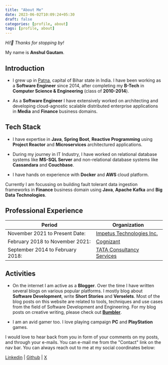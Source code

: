 ```yaml
---
title: "About Me"
date: 2023-06-02T10:09:24+05:30
draft: false
categories: [profile, about]
tags: [profile, about]
---
```


*Hi!👋 Thanks for stopping by!*

My name is **Anshul Gautam**.

## Introduction
- I grew up in [Patna](https://en.wikipedia.org/wiki/Patna), capital of Bihar state in India. I have been working as a **Software Engineer** since 2014, after completing my **B-Tech** in **Computer Science & Engineering** (class of **2010-2014**).

- As a **Software Engineer** I have extensively worked on architecting and developing cloud-agnostic scalable distributed enterprise applications in **Media** and **Finance** business domains.

## Tech Stack
- I have expertise in **Java**, **Spring Boot**, **Reactive Programming** using **Project Reactor** and **Microservices** architectured applications.

- During my journey in IT Industry, I have worked on relational database systems like **MS-SQL Server** and non-relational database systems like **Cassandara** and **Couchbase**.

- I have hands on experience with **Docker** and **AWS** cloud platform.

Currently I am focussing on building fault tolerant data ingestion frameworks in **Finance** business domain using **Java**, **Apache Kafka** and **Big Data Technologies**.

## Professional Experience
| Period                                 | Organization
| -------------------------------------- | ------------------------- |
| November 2021 to Present Date:         | [Impetus Technologies Inc.](https://www.impetus.com/) |
| February 2018 to November 2021:        | [Cognizant](https://www.cognizant.com/in/en)                 |
| September 2014 to February 2018:       | [TATA Consultancy Services](https://www.tcs.com/) |

## Activities
- On the internet I am active as a **Blogger**. Over the time I have written several blogs on various popular platforms. I mostly blog about **Software Development**, write **Short Stories** and **Verselets**. Most of the blog posts on this website are related to tools, techniques and use cases from the field of Software Development and Engineering.
For my blog posts on creative writing, please check out **[Bumbler](https://blog.anshulgautam.in/)**.

- I am an avid gamer too. I love playing campaign **PC** and **PlayStation** games.

I would love to hear back from you in form of your comments on my posts, and through your e-mails. You can e-mail me from the "Contact" link on the nav bar. You can always reach out to me at my social coordinates below:


[Linkedin](https://www.linkedin.com/in/anshulgammy/) | 
[Github](https://github.com/anshulgammy) | 
[X](https://x.com/anshulgammy)

